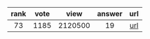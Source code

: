 
| rank | vote | view | answer | url |
|:-:|:-:|:-:|:-:|:-:|
|73|1185|2120500|19| [url](http://stackoverflow.com/questions/455612/limiting-floats-to-two-decimal-points) |

